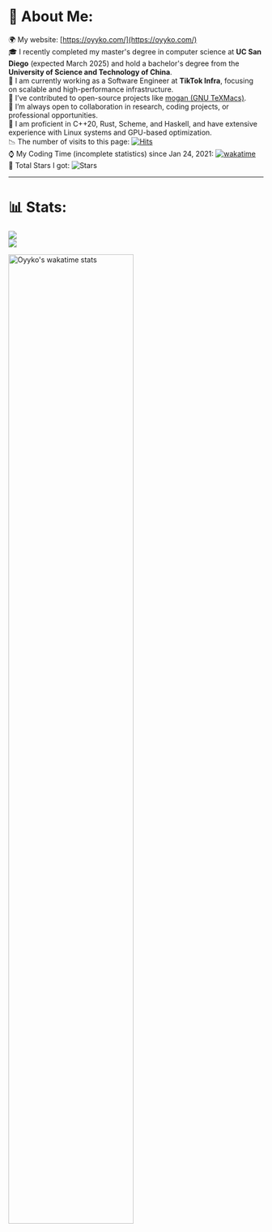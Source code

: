 # 💫 About Me:
🌍 My website: [https://oyyko.com/](https://oyyko.com/)  
🎓 I recently completed my master's degree in computer science at **UC San Diego** (expected March 2025) and hold a bachelor's degree from the **University of Science and Technology of China**.  
💼 I am currently working as a Software Engineer at **TikTok Infra**, focusing on scalable and high-performance infrastructure.  
🔭 I’ve contributed to open-source projects like [mogan (GNU TeXMacs)](https://github.com/XmacsLabs/mogan).  
👯 I’m always open to collaboration in research, coding projects, or professional opportunities.  
🌱 I am proficient in C++20, Rust, Scheme, and Haskell, and have extensive experience with Linux systems and GPU-based optimization.  
📉 The number of visits to this page: [![Hits](https://hits.seeyoufarm.com/api/count/incr/badge.svg?url=https%3A%2F%2Fgithub.com%2FOyyko&count_bg=%2333AA87&title_bg=%23555555&icon=kde.svg&icon_color=%23E7E7E7&title=Views&edge_flat=true)](https://hits.seeyoufarm.com)  
⌚️ My Coding Time (incomplete statistics) since Jan 24, 2021: [![wakatime](https://wakatime.com/badge/user/97013d24-a6a1-4a2d-902f-a8c042f6a574.svg)](https://wakatime.com/@97013d24-a6a1-4a2d-902f-a8c042f6a574)  
🌟 Total Stars I got: ![Stars](https://img.shields.io/github/stars/Oyyko)

---

# 📊 Stats:
![](https://github-readme-stats.vercel.app/api?username=Oyyko&theme=solarized-dark&hide_border=false&include_all_commits=false&count_private=false)<br/>
![](https://github-readme-stats.vercel.app/api/top-langs/?username=Oyyko&theme=solarized-dark&hide_border=false&include_all_commits=false&count_private=false&layout=compact)

<a href="https://wakatime.com/@oyyko/">
    <img width="70%" src="https://github-readme-stats.vercel.app/api/wakatime?username=oyyko&layout=compact"
        alt="Oyyko's wakatime stats">
</a>
